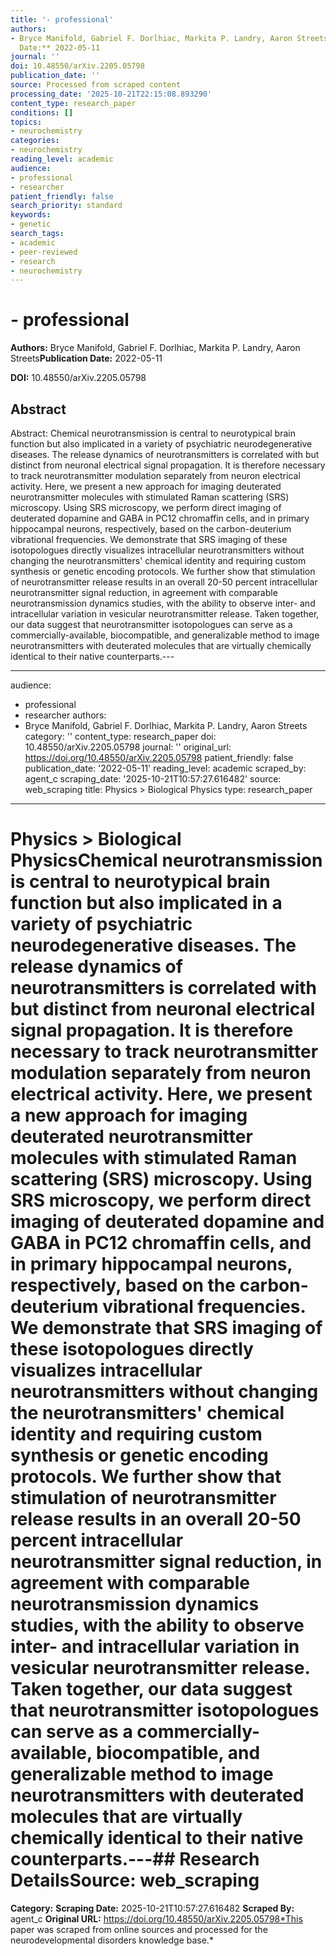 ```yaml
---
title: '- professional'
authors:
- Bryce Manifold, Gabriel F. Dorlhiac, Markita P. Landry, Aaron Streets**Publication
  Date:** 2022-05-11
journal: ''
doi: 10.48550/arXiv.2205.05798
publication_date: ''
source: Processed from scraped content
processing_date: '2025-10-21T22:15:08.893290'
content_type: research_paper
conditions: []
topics:
- neurochemistry
categories:
- neurochemistry
reading_level: academic
audience:
- professional
- researcher
patient_friendly: false
search_priority: standard
keywords:
- genetic
search_tags:
- academic
- peer-reviewed
- research
- neurochemistry
---
```


# - professional

**Authors:** Bryce Manifold, Gabriel F. Dorlhiac, Markita P. Landry, Aaron Streets**Publication Date:** 2022-05-11

**DOI:** 10.48550/arXiv.2205.05798

## Abstract

Abstract:
Chemical neurotransmission is central to neurotypical brain function but also implicated in a variety of psychiatric neurodegenerative diseases. The release dynamics of neurotransmitters is correlated with but distinct from neuronal electrical signal propagation. It is therefore necessary to track neurotransmitter modulation separately from neuron electrical activity. Here, we present a new approach for imaging deuterated neurotransmitter molecules with stimulated Raman scattering (SRS) microscopy. Using SRS microscopy, we perform direct imaging of deuterated dopamine and GABA in PC12 chromaffin cells, and in primary hippocampal neurons, respectively, based on the carbon-deuterium vibrational frequencies. We demonstrate that SRS imaging of these isotopologues directly visualizes intracellular neurotransmitters without changing the neurotransmitters' chemical identity and requiring custom synthesis or genetic encoding protocols. We further show that stimulation of neurotransmitter release results in an overall 20-50 percent intracellular neurotransmitter signal reduction, in agreement with comparable neurotransmission dynamics studies, with the ability to observe inter- and intracellular variation in vesicular neurotransmitter release. Taken together, our data suggest that neurotransmitter isotopologues can serve as a commercially-available, biocompatible, and generalizable method to image neurotransmitters with deuterated molecules that are virtually chemically identical to their native counterparts.---

---
audience:
- professional
- researcher
authors:
- Bryce Manifold, Gabriel F. Dorlhiac, Markita P. Landry, Aaron Streets
category: ''
content_type: research_paper
doi: 10.48550/arXiv.2205.05798
journal: ''
original_url: https://doi.org/10.48550/arXiv.2205.05798
patient_friendly: false
publication_date: '2022-05-11'
reading_level: academic
scraped_by: agent_c
scraping_date: '2025-10-21T10:57:27.616482'
source: web_scraping
title: Physics > Biological Physics
type: research_paper
---
# Physics > Biological PhysicsChemical neurotransmission is central to neurotypical brain function but also implicated in a variety of psychiatric neurodegenerative diseases. The release dynamics of neurotransmitters is correlated with but distinct from neuronal electrical signal propagation. It is therefore necessary to track neurotransmitter modulation separately from neuron electrical activity. Here, we present a new approach for imaging deuterated neurotransmitter molecules with stimulated Raman scattering (SRS) microscopy. Using SRS microscopy, we perform direct imaging of deuterated dopamine and GABA in PC12 chromaffin cells, and in primary hippocampal neurons, respectively, based on the carbon-deuterium vibrational frequencies. We demonstrate that SRS imaging of these isotopologues directly visualizes intracellular neurotransmitters without changing the neurotransmitters' chemical identity and requiring custom synthesis or genetic encoding protocols. We further show that stimulation of neurotransmitter release results in an overall 20-50 percent intracellular neurotransmitter signal reduction, in agreement with comparable neurotransmission dynamics studies, with the ability to observe inter- and intracellular variation in vesicular neurotransmitter release. Taken together, our data suggest that neurotransmitter isotopologues can serve as a commercially-available, biocompatible, and generalizable method to image neurotransmitters with deuterated molecules that are virtually chemically identical to their native counterparts.---## Research Details**Source:** web_scraping
**Category:**
**Scraping Date:** 2025-10-21T10:57:27.616482
**Scraped By:** agent_c
**Original URL:** https://doi.org/10.48550/arXiv.2205.05798*This paper was scraped from online sources and processed for the neurodevelopmental disorders knowledge base.*